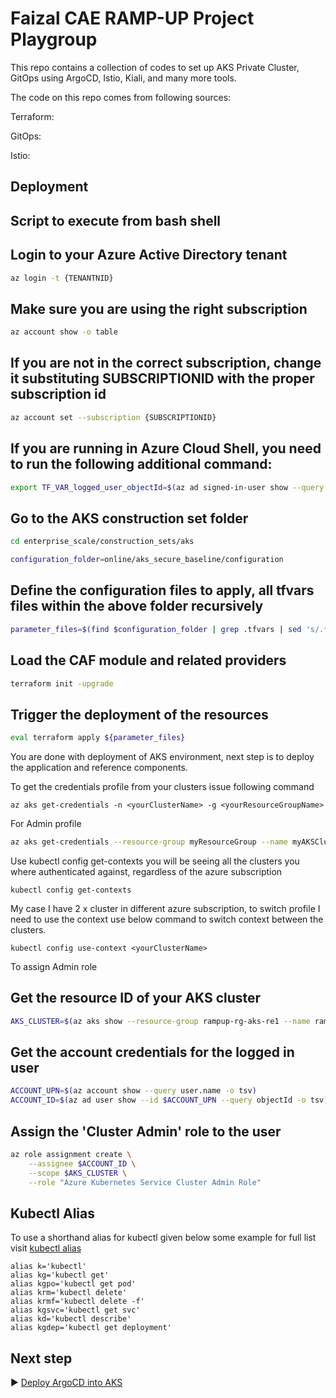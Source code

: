 # Faizal CAE RAMP-UP Project Playgroup

This repo contains a collection of codes to set up AKS Private Cluster, GitOps using ArgoCD, Istio, Kiali, and many more tools.

The code on this repo comes from following sources:

Terraform: 

GitOps: 

Istio: 

## Deployment
## Script to execute from bash shell

## Login to your Azure Active Directory tenant

```bash
az login -t {TENANTNID}
```
## Make sure you are using the right subscription

```bash
az account show -o table
```
## If you are not in the correct subscription, change it substituting SUBSCRIPTIONID with the proper subscription  id

```bash
az account set --subscription {SUBSCRIPTIONID}
```
## If you are running in Azure Cloud Shell, you need to run the following additional command:
```bash
export TF_VAR_logged_user_objectId=$(az ad signed-in-user show --query objectId -o tsv)
```
## Go to the AKS construction set folder 
```bash
cd enterprise_scale/construction_sets/aks

configuration_folder=online/aks_secure_baseline/configuration
```
## Define the configuration files to apply, all tfvars files within the above folder recursively
```bash
parameter_files=$(find $configuration_folder | grep .tfvars | sed 's/.*/-var-file &/' | xargs)
```
## Load the CAF module and related providers
```bash
terraform init -upgrade
```
## Trigger the deployment of the resources
```bash
eval terraform apply ${parameter_files}
```
You are done with deployment of AKS environment, next step is to deploy the application and reference components.

To get the credentials profile from your clusters issue following command 
```Azure CLI
az aks get-credentials -n <yourClusterName> -g <yourResourceGroupName>
```
For Admin profile 
```bash
az aks get-credentials --resource-group myResourceGroup --name myAKSCluster --admin
```
Use kubectl config get-contexts you will be seeing all the clusters you where authenticated against, regardless of the azure subscription
```Kubectl
kubectl config get-contexts
```

My case I have 2 x cluster in different azure subscription, to switch profile I  need to use the context use below command to switch context between the clusters. 
```kubectl
kubectl config use-context <yourClusterName>
```

To assign Admin role 

## Get the resource ID of your AKS cluster
```bash
AKS_CLUSTER=$(az aks show --resource-group rampup-rg-aks-re1 --name rampup-aks-akscluster-re1-001 --query id -o tsv)
```
## Get the account credentials for the logged in user
```bash
ACCOUNT_UPN=$(az account show --query user.name -o tsv)
ACCOUNT_ID=$(az ad user show --id $ACCOUNT_UPN --query objectId -o tsv)
```
## Assign the 'Cluster Admin' role to the user
```bash
az role assignment create \
    --assignee $ACCOUNT_ID \
    --scope $AKS_CLUSTER \
    --role "Azure Kubernetes Service Cluster Admin Role"
```

## Kubectl Alias

To use a shorthand alias for kubectl given below some example for full list visit [kubectl alias](https://github.com/ahmetb/kubectl-aliases)
```kubectl
alias k='kubectl'
alias kg='kubectl get'
alias kgpo='kubectl get pod'
alias krm='kubectl delete'
alias krmf='kubectl delete -f'
alias kgsvc='kubectl get svc'
alias kd='kubectl describe'
alias kgdep='kubectl get deployment'
```
## Next step

:arrow_forward: [Deploy ArgoCD into AKS](./gitops.md)